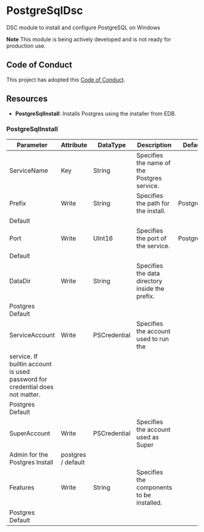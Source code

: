 # PostgreSqlDsc

DSC module to install and configure PostgreSQL on Windows

**Note**
This module is being actively developed and is not ready for production use.

## Code of Conduct

This project has adopted this [Code of Conduct](CODE_OF_CONDUCT.md).

## Resources

- **PostgreSqlInstall**: Installs Postgres using the installer from EDB.

### PostgreSqlInstall

| Parameter | Attribute | DataType | Description | Default
| ---- | ---- | ---- | ---- | ---- |
| ServiceName | Key | String | Specifies the name of the Postgres service. | |
| Prefix | Write | String | Specifies the path for the install. | Postgres
Default |
| Port | Write | UInt16 |Specifies the port of the service. | PostgreSql
Default |
| DataDir | Write | String | Specifies the data directory inside the prefix. |
Postgres Default |
| ServiceAccount | Write | PSCredential | Specifies the account used to run the
service. If builtin account is used password for credential does not matter. |
Postgres Default |
| SuperAccount | Write | PSCredential | Specifies the account used as Super
Admin for the Postgres Install | postgres / default  |
| Features | Write | String | Specifies the components to be installed. |
Postgres Default |
